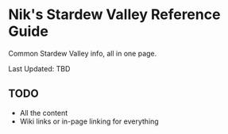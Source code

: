 # Nik's Stardew Valley Reference Guide
Common Stardew Valley info, all in one page.

Last Updated: TBD

## TODO

- All the content
- Wiki links or in-page linking for everything
